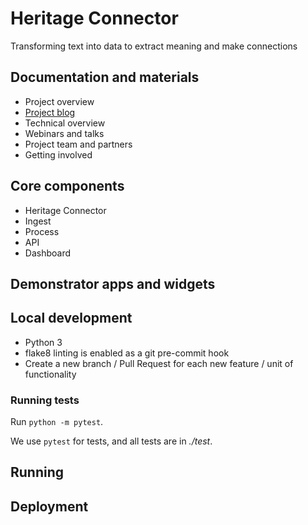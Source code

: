 # Heritage Connector

Transforming text into data to extract meaning and make connections

## Documentation and materials

- Project overview
- [Project blog](https://thesciencemuseum.github.io/heritageconnector)
- Technical overview
- Webinars and talks
- Project team and partners
- Getting involved

## Core components

- Heritage Connector
- Ingest
- Process
- API
- Dashboard

## Demonstrator apps and widgets


## Local development

- Python 3
- flake8 linting is enabled as a git pre-commit hook
- Create a new branch / Pull Request for each new feature / unit of functionality

### Running tests
Run `python -m pytest`.

We use `pytest` for tests, and all tests are in *./test*. 

## Running

## Deployment

